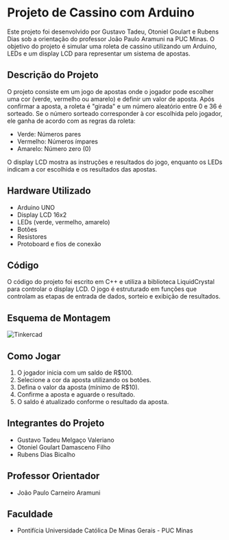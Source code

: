 # Projeto de Cassino com Arduino

Este projeto foi desenvolvido por Gustavo Tadeu, Otoniel Goulart e Rubens Dias sob a orientação do professor João Paulo Aramuni na PUC Minas. O objetivo do projeto é simular uma roleta de cassino utilizando um Arduino, LEDs e um display LCD para representar um sistema de apostas.

## Descrição do Projeto

O projeto consiste em um jogo de apostas onde o jogador pode escolher uma cor (verde, vermelho ou amarelo) e definir um valor de aposta. Após confirmar a aposta, a roleta é "girada" e um número aleatório entre 0 e 36 é sorteado. Se o número sorteado corresponder à cor escolhida pelo jogador, ele ganha de acordo com as regras da roleta:

- Verde: Números pares
- Vermelho: Números ímpares
- Amarelo: Número zero (0)

O display LCD mostra as instruções e resultados do jogo, enquanto os LEDs indicam a cor escolhida e os resultados das apostas.

## Hardware Utilizado

- Arduino UNO
- Display LCD 16x2
- LEDs (verde, vermelho, amarelo)
- Botões
- Resistores
- Protoboard e fios de conexão

## Código

O código do projeto foi escrito em C++ e utiliza a biblioteca LiquidCrystal para controlar o display LCD. O jogo é estruturado em funções que controlam as etapas de entrada de dados, sorteio e exibição de resultados.

## Esquema de Montagem

![Tinkercad](imgs/planta.png)

## Como Jogar

1. O jogador inicia com um saldo de R$100.
2. Selecione a cor da aposta utilizando os botões.
3. Defina o valor da aposta (mínimo de R$10).
4. Confirme a aposta e aguarde o resultado.
5. O saldo é atualizado conforme o resultado da aposta.

## Integrantes do Projeto

- Gustavo Tadeu Melgaço Valeriano
- Otoniel Goulart Damasceno Filho
- Rubens Dias Bicalho

## Professor Orientador

- João Paulo Carneiro Aramuni

## Faculdade

- Pontifícia Universidade Católica De Minas Gerais - PUC Minas
  
